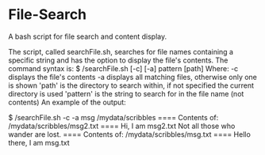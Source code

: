 # File-Search
A bash script for file search and content display.

The script, called searchFile.sh, searches for file names containing a specific string and has the option to display the file's contents. 
The command syntax is:
$ /searchFile.sh [-c] [-a] pattern [path]
Where:
-c displays the file's contents
-a displays all matching files, otherwise only one is shown
'path' is the directory to search within, if not specified the current directory is used
'pattern' is the string to search for in the file name (not contents)
An example of the output:

$ /searchFile.sh -c -a msg /mydata/scribbles
==== Contents of: /mydata/scribbles/msg2.txt ====
Hi, I am msg2.txt
Not all those who wander are lost.
==== Contents of: /mydata/scribbles/msg.txt ====
Hello there, I am msg.txt



